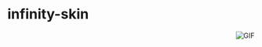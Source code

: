 # infinity-skin
<img align="right" alt="GIF" src="https://media.giphy.com/media/2nmtEBHGqYWNuIYB22/giphy.gif"/>
